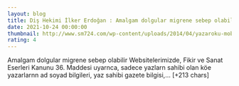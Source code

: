 ```yaml
--- 
layout: blog
title: Diş Hekimi İlker Erdoğan : Amalgam dolgular migrene sebep olabilir
date: 2021-10-24 00:00:00
thumbnail: http://www.sm724.com/wp-content/uploads/2014/04/yazaroku-mobil21.jpg
rating: 4
---
```

Amalgam dolgular migrene sebep olabilir
Websitelerimizde, Fikir ve Sanat Eserleri Kanunu 36. Maddesi uyarnca, sadece yazlarn sahibi olan köe yazarlarnn ad soyad bilgileri, yaz sahibi gazete bilgisi,… [+213 chars]